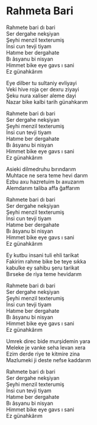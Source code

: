 # Rahmeta Bari

Rahmete bari dı bari  
Ser dergahe nekşiyan  
Şeyhi menzil texterumiş  
İnsi cun tevji tiyam  
Hatıme ber dergahate  
Bı âsyanu bi nisyan  
Himmet bike eye gavs ı sani  
Ez günahkârım  

Eye dilber tu sultaniy evliyayi  
Veki hive roja çer dexru ziyayi  
Şeku nura xaliser aleme dayi  
Nazar bike kalbi tarih günahkarım  

Rahmete bari dı bari  
Ser dergahe nekşiyan  
Şeyhi menzil texterumiş  
İnsi cun tevji tiyam  
Hatıme ber dergahate  
Bı âsyanu bi nisyan  
Himmet bike eye gavs ı sani  
Ez günahkârım  

Asieki dilmedruhu bırındarım  
Muhtace ne sera teme hevi darım  
Ezbu axu hazretuim bı axuzarım  
Alemdarım taliba affa ğaffarım  

Rahmete bari dı bari  
Ser dergahe nekşiyan  
Şeyhi menzil texterumiş  
İnsi cun tevji tiyam  
Hatıme ber dergahate  
Bı âsyanu bi nisyan  
Himmet bike eye gavs ı sani  
Ez günahkârım  

Ey kutbu insani tuli ehli tarikat  
Fakirim rahme bike be teye sıkka  
kabulke ey sahibu şeru tarikat  
Bırseke de riya teme hevidarım  

Rahmete bari dı bari  
Ser dergahe nekşiyan  
Şeyhi menzil texterumiş  
İnsi cun tevji tiyam  
Hatıme ber dergahate  
Bı âsyanu bi nisyan  
Himmet bike eye gavs ı sani  
Ez günahkârım  

Umrek direc bide murşidemin yara  
Meleke je vanke seha levan xera  
Ezim derde riye te kitmire zina  
Mazlumeki ji deste nefse kaddarım  

Rahmete bari dı bari  
Ser dergahe nekşiyan  
Şeyhi menzil texterumiş  
İnsi cun tevji tiyam  
Hatıme ber dergahate  
Bı âsyanu bi nisyan  
Himmet bike eye gavs ı sani  
Ez günahkârım  

